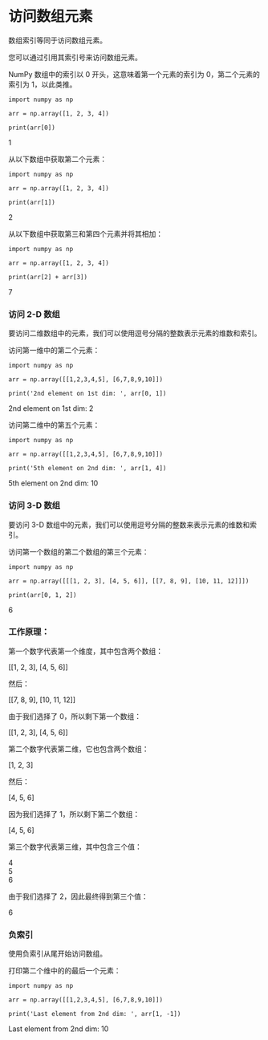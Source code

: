 # 访问数组元素

数组索引等同于访问数组元素。

您可以通过引用其索引号来访问数组元素。

NumPy 数组中的索引以 0 开头，这意味着第一个元素的索引为 0，第二个元素的索引为 1，以此类推。

```
import numpy as np

arr = np.array([1, 2, 3, 4])

print(arr[0])
```

1

从以下数组中获取第二个元素：

```
import numpy as np

arr = np.array([1, 2, 3, 4])

print(arr[1])
```

2

从以下数组中获取第三和第四个元素并将其相加：

```
import numpy as np

arr = np.array([1, 2, 3, 4])

print(arr[2] + arr[3])
```

7

### 访问 2-D 数组

要访问二维数组中的元素，我们可以使用逗号分隔的整数表示元素的维数和索引。

访问第一维中的第二个元素：

```
import numpy as np

arr = np.array([[1,2,3,4,5], [6,7,8,9,10]])

print('2nd element on 1st dim: ', arr[0, 1])
```

2nd element on 1st dim: 2

访问第二维中的第五个元素：

```
import numpy as np

arr = np.array([[1,2,3,4,5], [6,7,8,9,10]])

print('5th element on 2nd dim: ', arr[1, 4])
```

5th element on 2nd dim: 10

### 访问 3-D 数组

要访问 3-D 数组中的元素，我们可以使用逗号分隔的整数来表示元素的维数和索引。

访问第一个数组的第二个数组的第三个元素：

```
import numpy as np

arr = np.array([[[1, 2, 3], [4, 5, 6]], [[7, 8, 9], [10, 11, 12]]])

print(arr[0, 1, 2])
```

6

### 工作原理：

第一个数字代表第一个维度，其中包含两个数组：

[[1, 2, 3], [4, 5, 6]]

然后：

[[7, 8, 9], [10, 11, 12]]

由于我们选择了 0，所以剩下第一个数组：

[[1, 2, 3], [4, 5, 6]]

第二个数字代表第二维，它也包含两个数组：

[1, 2, 3]

然后：

[4, 5, 6]

因为我们选择了 1，所以剩下第二个数组：

[4, 5, 6]

第三个数字代表第三维，其中包含三个值：

4  
5  
6

由于我们选择了 2，因此最终得到第三个值：

6

### 负索引

使用负索引从尾开始访问数组。

打印第二个维中的的最后一个元素：

```
import numpy as np

arr = np.array([[1,2,3,4,5], [6,7,8,9,10]])

print('Last element from 2nd dim: ', arr[1, -1])
```

Last element from 2nd dim: 10
